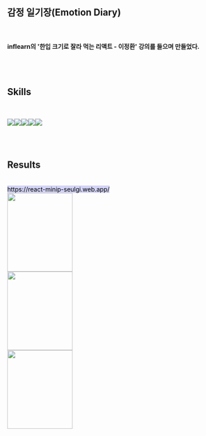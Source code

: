 ## 감정 일기장(Emotion Diary)

<br>

#### inflearn의 '한입 크기로 잘라 먹는 리액트 - 이정환' 강의를 들으며 만들었다.

<br><br>

## Skills

<br>

<img src="https://img.shields.io/badge/React-61DAFB?style=flat-square&logo=React&logoColor=black"/><img src="https://img.shields.io/badge/JavaScript-FFCA28?style=flat-square&logo=JavaScript&logoColor=white"/><img src="https://img.shields.io/badge/HTML-E34F26?style=flat-square&logo=HTML5&logoColor=white"/><img src="https://img.shields.io/badge/CSS-1572B6?style=flat-square&logo=CSS3&logoColor=white"/><img src="https://img.shields.io/badge/Firebase-FFCA28?style=flat-square&logo=firebase&logoColor=white"/>

<br><br>

## Results
<br>
<mark style="background-color: #d4d4f8"> https://react-minip-seulgi.web.app/ </mark>
<br>

<img src="https://user-images.githubusercontent.com/102353910/162172093-85a10bfa-8039-4c73-9312-2f44ef7378d8.png"  width="150" height="180"/>

<br>

<img src="https://user-images.githubusercontent.com/102353910/162172459-a582ee83-4432-46eb-8fc2-62eedfb3875e.png"  width="150" height="180"/>

<br>

<img src="https://user-images.githubusercontent.com/102353910/162172561-97baeecf-9075-4f25-9faf-d478aac939e4.png"  width="150" height="180"/>

